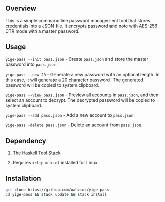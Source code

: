## Overview ##

This is a simple command line password management tool that stores credentials
into a JSON file. It encrypts password and note with AES-256 CTR mode with a
master password.

## Usage ##

`yige-pass --init pass.json` - Create `pass.json` and store the master password
into `pass.json`.

`yige-pass --new 20` - Generate a new password with an optional length. In this
case, it will generate a 20 character password. The generated password will be
copied to system clipboard.

`yige-pass --view pass.json` - Preview all accounts in `pass.json`, and then
select an account to decrypt. The decrypted password will be copied to system
clipboard.

`yige-pass --add pass.json` - Add a new account to `pass.json`.

`yige-pass -delete pass.json` - Delete an account from `pass.json`.

## Dependency ##

1. [The Haskell Tool Stack](http://docs.haskellstack.org/en/stable/README.html)

2. Requires `xclip` or `xsel` installed for Linux

## Installation ##

```bash
git clone https://github.com/oahziur/yige-pass
cd yige-pass && stack update && stack install
```
